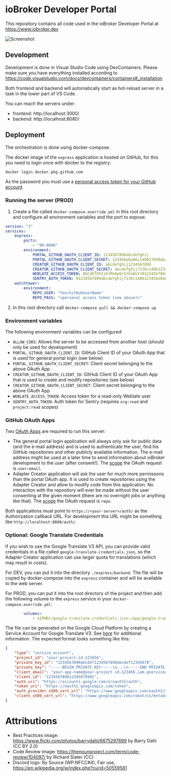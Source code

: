# ioBroker Developer Portal

This repository contains all code used in the ioBroker Developer Portal at https://www.iobroker.dev

![Screenshot](screenshot.png)

## Development

Development is done in Visual Studio Code using DevContainers. Please make sure you have everything installed according to https://code.visualstudio.com/docs/devcontainers/containers#_installation

Both frontend and backend will automatically start as hot-reload server in a task in the lower part of VS Code.

You can reach the servers under:

-   frontend: http://localhost:3000/
-   backend: http://localhost:8080/

## Deployment

The orchestration is done using docker-compose.

The docker image of the `express` application is hosted on GitHub, for this you need to login once with docker to the registry:

```bash
docker login docker.pkg.github.com
```

As the password you must use a [personal access token for your GitHub account](https://github.com/settings/tokens).

### Running the server (PROD)

1. Create a file called `docker-compose.override.yml` in this root directory and configure all environment variables and the port to expose:

```yml
version: "3"
services:
    express:
        ports:
            - "80:8080"
        environment:
            PORTAL_GITHUB_OAUTH_CLIENT_ID: 1234567890abcdefghij
            PORTAL_GITHUB_OAUTH_CLIENT_SECRET: 123456e0a66c140657890abcdefghij7236c1406
            CREATOR_GITHUB_OAUTH_CLIENT_ID: abcdefghij1234567890
            CREATOR_GITHUB_OAUTH_CLIENT_SECRET: abcdefghij7236c1406123456e0a66c140657890
            WEBLATE_ACCESS_TOKEN: AbCdEfGhIjKlMnOpQrStUvWxYz0123456789aBcD
            SENTRY_AUTH_TOKEN: 01234567890abcdefghij7236c1406123456e0a66c140657890abcef01234567
    watchtower:
        environment:
            REPO_USER: "YourGitHubUserName"
            REPO_PASS: "<personal access token (see above)>"
```

2. In this root directory call `docker-compose pull && docker-compose up`

### Environment variables

The following environment variables can be configured:

-   `ALLOW_CORS`: Allows the server to be accessed from another host (should only be used for development)
-   `PORTAL_GITHUB_OAUTH_CLIENT_ID`: GitHub Client ID of your OAuth App that is used for general portal login (see below)
-   `PORTAL_GITHUB_OAUTH_CLIENT_SECRET`: Client secret belonging to the above OAuth App
-   `CREATOR_GITHUB_OAUTH_CLIENT_ID`: GitHub Client ID of your OAuth App that is used to create and modify repositories (see below)
-   `CREATOR_GITHUB_OAUTH_CLIENT_SECRET`: Client secret belonging to the above OAuth App
-   `WEBLATE_ACCESS_TOKEN`: Access token for a read-only Weblate user
-   `SENTRY_AUTH_TOKEN`: Auth token for Sentry (requires `org:read` and `project:read` scopes)

### GitHub OAuth Apps

Two [OAuth Apps](https://github.com/settings/applications/new) are required to run this server:

-   The general portal login application will always only ask for public data (and the e-mail address) and is used to authenticate the user, find his GitHub repositories and other publicly available information. The e-mail address might be used at a later time to send information about ioBroker development to the user (after consent!). The [scope](https://docs.github.com/en/developers/apps/scopes-for-oauth-apps) the OAuth request is `user:email`.
-   Adapter Creator application will ask the user for much more permissons than the portal OAuth app. It is used to create repositories using the Adapter Creator and allow to modify code from this application. No interaction with the repository will ever be made without the user consenting at the given moment (there are no overnight jobs or anything like that). The [scope](https://docs.github.com/en/developers/apps/scopes-for-oauth-apps) the OAuth request is `repo`.

Both applications must point to `https://<your-server>/auth/` as the Authorization callback URL. For development this URL might be something like `http://localhost:8080/auth/`.

### Optional: Google Translate Credentials

If you wish to use the Google Translate V3 API, you can provide valid credentials in a file called `google-translate-credentials.json`, so the Adapter Creator application can use larger quota for translations (which may result in costs).

For DEV, you can put it into the directory `./express/backend`. The file will be copied by docker-compose into the `express` container and will be available to the web server.

For PROD, you can put it into the root directory of the project and then add the following volume to the `express` service in your `docker-compose.override.yml`:

<!-- prettier-ignore -->
```yml
        volumes:
            - ${PWD}/google-translate-credentials.json:/app/google-translate-credentials.json
```

The file can be generated on the Google Cloud Platform by creating a Service Account for Google Translate V3. See [here](https://cloud.google.com/translate/docs/setup) for additional information. The expected format looks something like this:

```json
{
	"type": "service_account",
	"project_id": "your-project-id-123456",
	"private_key_id": "1234567890abcdef1234567890abcdef12345678",
	"private_key": "-----BEGIN PRIVATE KEY-----\n...\n-----END PRIVATE KEY-----\n",
	"client_email": "your-app-name@your-project-id-123456.iam.gserviceaccount.com",
	"client_id": "123456789012345678901",
	"auth_uri": "https://accounts.google.com/o/oauth2/auth",
	"token_uri": "https://oauth2.googleapis.com/token",
	"auth_provider_x509_cert_url": "https://www.googleapis.com/oauth2/v1/certs",
	"client_x509_cert_url": "https://www.googleapis.com/robot/v1/metadata/x509/your-app-name%40your-project-id-123456.iam.gserviceaccount.com"
}
```

# Attributions

-   Best Practices image: https://www.flickr.com/photos/barrydahl/6675297699 by Barry Dahl (CC BY 2.0)
-   Code Review image: https://thenounproject.com/term/code-review/104097/ by Richard Slater (CC)
-   Discord logo: By Source (WP:NFCC#4), Fair use, https://en.wikipedia.org/w/index.php?curid=50559581

